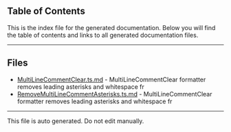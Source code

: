 ## Table of Contents

This is the index file for the generated documentation. Below you will find the table of contents and links to all generated documentation files.

---


## Files

- [MultiLineCommentClear.ts.md](MultiLineCommentClear.ts.md) - MultiLineCommentClear formatter removes leading asterisks and whitespace fr
- [RemoveMultiLineCommentAsterisks.ts.md](RemoveMultiLineCommentAsterisks.ts.md) - MultiLineCommentClear formatter removes leading asterisks and whitespace fr



---

This file is auto generated. Do not edit manually.
